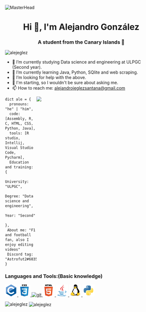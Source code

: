 ![MasterHead](https://mir-s3-cdn-cf.behance.net/project_modules/fs/67607955080161.597768d22e415.gif)

<h1 align="center">Hi 👋, I'm Alejandro González</h1>
<h3 align="center">A student from the Canary Islands 🌴</h3>

<p align="left"> <img src="https://komarev.com/ghpvc/?username=alejeglez&label=Profile%20views&color=0e75b6&style=flat" alt="alejeglez" /> </p>



- 🔭 I’m currently studying Data science and engineering at ULPGC (Second year).
- 🌱 I’m currently learning Java, Python, SQlite and web scraping.
- 🤔 I’m looking for help with the above.
- 💬 I'm starting, so I wouldn't be sure about asking me.
- 📫 How to reach me: alejandrojeglezsantana@gmail.com


<img align = "right" src= "https://media.tenor.com/YUzRkMOL-3EAAAAC/programming-computer-frog.gif" width="400" />

```javas
dict ale = {
  pronouns: "he" | "him",
  code: [Assembly, R, C, HTML, CSS, Python, Java],
  tools: [R studio, Intellij, Visual Studio Code, Pycharm],
  Education and training: {
                        University: "ULPGC",
                        Degree: "Data science and engineering",
                        Year: "Second"
                      },
 About me: "F1 and football fan, also I enjoy editing videos"
 Discord tag: "Astrofut2#6035"
}
```

<h3 align="left">Languages and Tools:(Basic knowledge)</h3>
<p align="left"> <a href="https://www.cprogramming.com/" target="_blank" rel="noreferrer"> <img src="https://raw.githubusercontent.com/devicons/devicon/master/icons/c/c-original.svg" alt="c" width="40" height="40"/> </a> <a href="https://www.w3schools.com/css/" target="_blank" rel="noreferrer"> <img src="https://raw.githubusercontent.com/devicons/devicon/master/icons/css3/css3-original-wordmark.svg" alt="css3" width="40" height="40"/> </a> <a href="https://git-scm.com/" target="_blank" rel="noreferrer"> <img src="https://www.vectorlogo.zone/logos/git-scm/git-scm-icon.svg" alt="git" width="40" height="40"/> </a> <a href="https://www.w3.org/html/" target="_blank" rel="noreferrer"> <img src="https://raw.githubusercontent.com/devicons/devicon/master/icons/html5/html5-original-wordmark.svg" alt="html5" width="40" height="40"/> </a> <a href="https://www.java.com" target="_blank" rel="noreferrer"> <img src="https://raw.githubusercontent.com/devicons/devicon/master/icons/java/java-original.svg" alt="java" width="40" height="40"/> </a> <a href="https://www.linux.org/" target="_blank" rel="noreferrer"> <img src="https://raw.githubusercontent.com/devicons/devicon/master/icons/linux/linux-original.svg" alt="linux" width="40" height="40"/> </a> <a href="https://www.python.org" target="_blank" rel="noreferrer"> <img src="https://raw.githubusercontent.com/devicons/devicon/master/icons/python/python-original.svg" alt="python" width="40" height="40"/> </a> </p>

<p><img align="left" src="https://github-readme-stats.vercel.app/api/top-langs?username=alejeglez&show_icons=true&locale=en&layout=compact" alt="alejeglez" /></p>

<p>&nbsp;<img align="center" src="https://github-readme-stats.vercel.app/api?username=alejeglez&show_icons=true&locale=en" alt="alejeglez" /></p>

